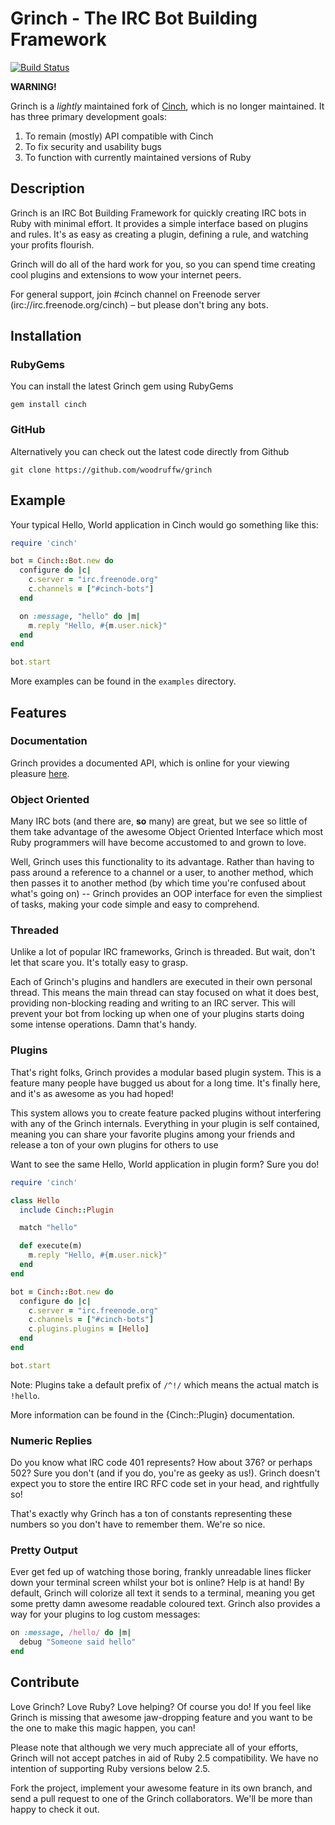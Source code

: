 Grinch - The IRC Bot Building Framework
=====================================

[![Build Status](https://travis-ci.org/grinchrb/grinch.svg?branch=master)](https://travis-ci.org/grinchrb/grinch)

**WARNING!**

Grinch is a *lightly* maintained fork of [Cinch](https://github.com/cinchrb/cinch/), which
is no longer maintained. It has three primary development goals:

1. To remain (mostly) API compatible with Cinch
2. To fix security and usability bugs
3. To function with currently maintained versions of Ruby


Description
-----------

Grinch is an IRC Bot Building Framework for quickly creating IRC bots in
Ruby with minimal effort. It provides a simple interface based on plugins and
rules. It's as easy as creating a plugin, defining a rule, and watching your
profits flourish.

Grinch will do all of the hard work for you, so you can spend time creating cool
plugins and extensions to wow your internet peers.

For general support, join #cinch channel on Freenode server (irc://irc.freenode.org/cinch) – but
please don't bring any bots.

Installation
------------

### RubyGems

You can install the latest Grinch gem using RubyGems

```
gem install cinch
```

### GitHub

Alternatively you can check out the latest code directly from Github

```
git clone https://github.com/woodruffw/grinch
```

Example
-------

Your typical Hello, World application in Cinch would go something like this:

```ruby
require 'cinch'

bot = Cinch::Bot.new do
  configure do |c|
    c.server = "irc.freenode.org"
    c.channels = ["#cinch-bots"]
  end

  on :message, "hello" do |m|
    m.reply "Hello, #{m.user.nick}"
  end
end

bot.start
```

More examples can be found in the `examples` directory.

Features
--------

### Documentation

Grinch provides a documented API, which is online for your viewing pleasure
[here](http://rubydoc.info/gems/cinch/frames).

### Object Oriented

Many IRC bots (and there are, **so** many) are great, but we see so little of
them take advantage of the awesome Object Oriented Interface which most Ruby
programmers will have become accustomed to and grown to love.

Well, Grinch uses this functionality to its advantage. Rather than having to
pass around a reference to a channel or a user, to another method, which then
passes it to another method (by which time you're confused about what's
going on) -- Grinch provides an OOP interface for even the simpliest of tasks,
making your code simple and easy to comprehend.

### Threaded

Unlike a lot of popular IRC frameworks, Grinch is threaded. But wait, don't let
that scare you. It's totally easy to grasp.

Each of Grinch's plugins and handlers are executed in their own personal thread.
This means the main thread can stay focused on what it does best, providing
non-blocking reading and writing to an IRC server. This will prevent your bot
from locking up when one of your plugins starts doing some intense operations.
Damn that's handy.

### Plugins

That's right folks, Grinch provides a modular based plugin system. This is a
feature many people have bugged us about for a long time. It's finally here,
and it's as awesome as you had hoped!

This system allows you to create feature packed plugins without interfering with
any of the Grinch internals. Everything in your plugin is self contained, meaning
you can share your favorite plugins among your friends and release a ton of
your own plugins for others to use

Want to see the same Hello, World application in plugin form? Sure you do!

```ruby
require 'cinch'

class Hello
  include Cinch::Plugin

  match "hello"

  def execute(m)
    m.reply "Hello, #{m.user.nick}"
  end
end

bot = Cinch::Bot.new do
  configure do |c|
    c.server = "irc.freenode.org"
    c.channels = ["#cinch-bots"]
    c.plugins.plugins = [Hello]
  end
end

bot.start
```

Note: Plugins take a default prefix of `/^!/` which means the actual match is `!hello`.

More information can be found in the {Cinch::Plugin} documentation.

### Numeric Replies

Do you know what IRC code 401 represents? How about 376? or perhaps 502?
Sure you don't (and if you do, you're as geeky as us!). Grinch doesn't expect you
to store the entire IRC RFC code set in your head, and rightfully so!

That's exactly why Grinch has a ton of constants representing these numbers
so you don't have to remember them. We're so nice.

### Pretty Output

Ever get fed up of watching those boring, frankly unreadable lines
flicker down your terminal screen whilst your bot is online? Help is
at hand! By default, Grinch will colorize all text it sends to a
terminal, meaning you get some pretty damn awesome readable coloured
text. Grinch also provides a way for your plugins to log custom
messages:

```ruby
on :message, /hello/ do |m|
  debug "Someone said hello"
end
```

Contribute
----------

Love Grinch? Love Ruby? Love helping? Of course you do! If you feel like Grinch
is missing that awesome jaw-dropping feature and you want to be the one to
make this magic happen, you can!

Please note that although we very much appreciate all of your efforts, Grinch
will not accept patches in aid of Ruby 2.5 compatibility. We have no intention
of supporting Ruby versions below 2.5.

Fork the project, implement your awesome feature in its own branch, and send
a pull request to one of the Grinch collaborators. We'll be more than happy
to check it out.
